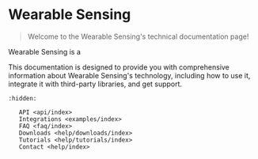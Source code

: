 # Wearable Sensing

> Welcome to the Wearable Sensing's technical documentation page! 

Wearable Sensing is a 

This documentation is designed to provide you with comprehensive information about Wearable Sensing's technology, including how to use it, integrate it with third-party libraries, and get support.



```{toctree}
:hidden:

   API <api/index>
   Integrations <examples/index>
   FAQ <faq/index>
   Downloads <help/downloads/index>
   Tutorials <help/tutorials/index>
   Contact <help/index>
```